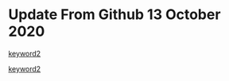 # Update From Github 13 October 2020

[keyword2](https://my-money-site.com/1)

[keyword2](https://my-money-site.com/2)
